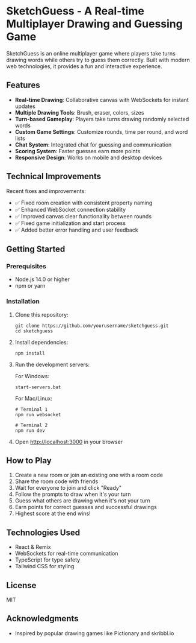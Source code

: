 # SketchGuess - A Real-time Multiplayer Drawing and Guessing Game

SketchGuess is an online multiplayer game where players take turns drawing words while others try to guess them correctly. Built with modern web technologies, it provides a fun and interactive experience.

## Features

- **Real-time Drawing**: Collaborative canvas with WebSockets for instant updates
- **Multiple Drawing Tools**: Brush, eraser, colors, sizes
- **Turn-based Gameplay**: Players take turns drawing randomly selected words
- **Custom Game Settings**: Customize rounds, time per round, and word lists
- **Chat System**: Integrated chat for guessing and communication
- **Scoring System**: Faster guesses earn more points
- **Responsive Design**: Works on mobile and desktop devices

## Technical Improvements

Recent fixes and improvements:

- ✅ Fixed room creation with consistent property naming
- ✅ Enhanced WebSocket connection stability
- ✅ Improved canvas clear functionality between rounds
- ✅ Fixed game initialization and start process
- ✅ Added better error handling and user feedback

## Getting Started

### Prerequisites

- Node.js 14.0 or higher
- npm or yarn

### Installation

1. Clone this repository:
   ```
   git clone https://github.com/yourusername/sketchguess.git
   cd sketchguess
   ```

2. Install dependencies:
   ```
   npm install
   ```

3. Run the development servers:
   
   For Windows:
   ```
   start-servers.bat
   ```
   
   For Mac/Linux:
   ```
   # Terminal 1
   npm run websocket
   
   # Terminal 2
   npm run dev
   ```

4. Open [http://localhost:3000](http://localhost:3000) in your browser

## How to Play

1. Create a new room or join an existing one with a room code
2. Share the room code with friends
3. Wait for everyone to join and click "Ready"
4. Follow the prompts to draw when it's your turn
5. Guess what others are drawing when it's not your turn
6. Earn points for correct guesses and successful drawings
7. Highest score at the end wins!

## Technologies Used

- React & Remix
- WebSockets for real-time communication
- TypeScript for type safety
- Tailwind CSS for styling

## License

MIT

## Acknowledgments

- Inspired by popular drawing games like Pictionary and skribbl.io
